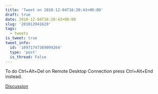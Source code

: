 ```yaml
---
title: 'Tweet on 2010-12-04T16:20:43+00:00'
draft: true
date: 2010-12-04T16:20:43+00:00
slug: '201012041620'
tags:
  - tweets
is_tweet: true
tweet_info:
  id: '10971747369099264'
  type: 'post'
  is_thread: False
---
```




To do Ctrl+Alt+Del on Remote Desktop Connection press Ctrl+Alt+End instead.

[Discussion](https://x.com/sytelus/status/10971747369099264)

